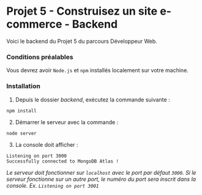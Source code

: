 # Projet 5 - Construisez un site e-commerce - Backend

Voici le backend du Projet 5 du parcours Développeur Web.

### Conditions préalables

Vous devrez avoir `Node.js` et `npm` installés localement sur votre machine.

### Installation

1. Depuis le dossier *backend*, exécutez la commande suivante :
```
npm install
```

2. Démarrer le serveur avec la commande :
 ```
 node server
 ```

3. La console doit afficher : 
```
Listening on port 3000
Successfully connected to MongoDB Atlas !
```
*Le serveur doit fonctionner sur `localhost` avec le port par défaut `3000`.
Si le serveur fonctionne sur un autre port, le numéro du port sera inscrit dans la console. Ex. `Listening on port 3001`*
